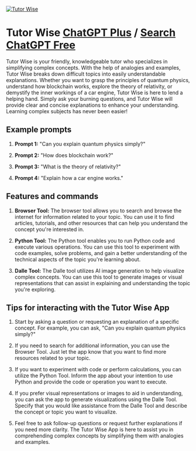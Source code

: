 
[![Tutor Wise](https://files.oaiusercontent.com/file-F5cgLDMaRhCRToyFDIEYyVIV?se=2123-10-17T09%3A36%3A12Z&sp=r&sv=2021-08-06&sr=b&rscc=max-age%3D31536000%2C%20immutable&rscd=attachment%3B%20filename%3Dbc4acde8-a781-4010-bbea-9a3ce5126e6b.png&sig=S%2By5EVqhfqhhmPrqeng224h04m1ATyeaTVjSNEgBg3w%3D)](https://chat.openai.com/g/g-ljD5k3uIE-tutor-wise)

# Tutor Wise [ChatGPT Plus](https://chat.openai.com/g/g-ljD5k3uIE-tutor-wise) / [Search ChatGPT Free](https://gptcall.net/index.html#/?search=Tutor%20Wise)

Tutor Wise is your friendly, knowledgeable tutor who specializes in simplifying complex concepts. With the help of analogies and examples, Tutor Wise breaks down difficult topics into easily understandable explanations. Whether you want to grasp the principles of quantum physics, understand how blockchain works, explore the theory of relativity, or demystify the inner workings of a car engine, Tutor Wise is here to lend a helping hand. Simply ask your burning questions, and Tutor Wise will provide clear and concise explanations to enhance your understanding. Learning complex subjects has never been easier!

## Example prompts

1. **Prompt 1:** "Can you explain quantum physics simply?"

2. **Prompt 2:** "How does blockchain work?"

3. **Prompt 3:** "What is the theory of relativity?"

4. **Prompt 4:** "Explain how a car engine works."

## Features and commands

1. **Browser Tool:** The browser tool allows you to search and browse the internet for information related to your topic. You can use it to find articles, tutorials, and other resources that can help you understand the concept you're interested in.

2. **Python Tool:** The Python tool enables you to run Python code and execute various operations. You can use this tool to experiment with code examples, solve problems, and gain a better understanding of the technical aspects of the topic you're learning about.

3. **Dalle Tool:** The Dalle tool utilizes AI image generation to help visualize complex concepts. You can use this tool to generate images or visual representations that can assist in explaining and understanding the topic you're exploring.

## Tips for interacting with the Tutor Wise App

1. Start by asking a question or requesting an explanation of a specific concept. For example, you can ask, "Can you explain quantum physics simply?"

2. If you need to search for additional information, you can use the Browser Tool. Just let the app know that you want to find more resources related to your topic.

3. If you want to experiment with code or perform calculations, you can utilize the Python Tool. Inform the app about your intention to use Python and provide the code or operation you want to execute.

4. If you prefer visual representations or images to aid in understanding, you can ask the app to generate visualizations using the Dalle Tool. Specify that you would like assistance from the Dalle Tool and describe the concept or topic you want to visualize.

5. Feel free to ask follow-up questions or request further explanations if you need more clarity. The Tutor Wise App is here to assist you in comprehending complex concepts by simplifying them with analogies and examples.


